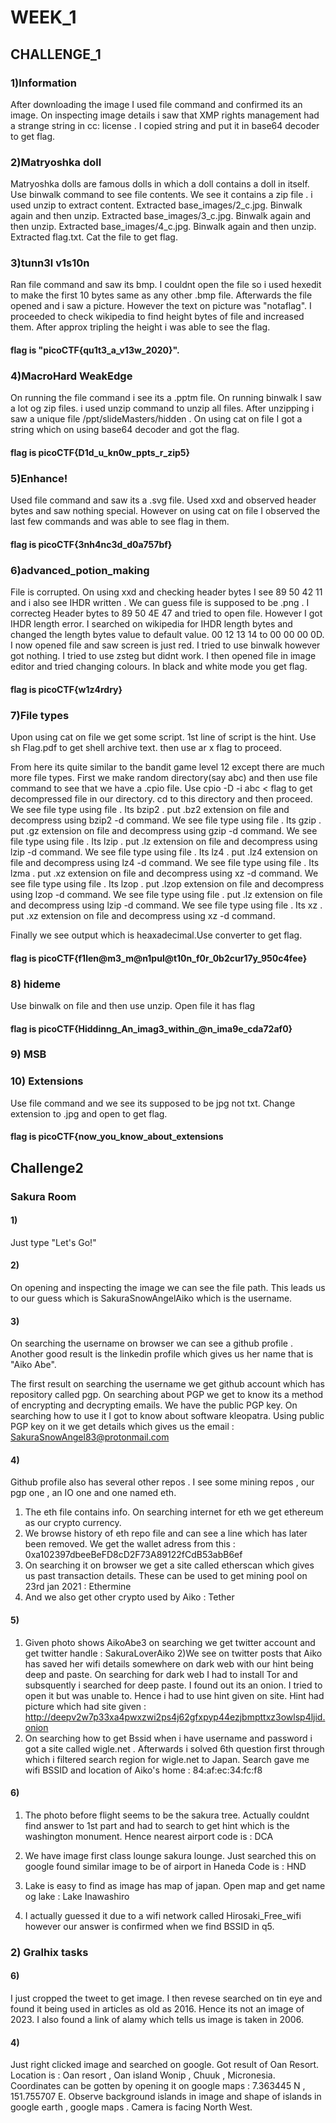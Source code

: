 # WEEK_1

## CHALLENGE_1

### 1)Information
After downloading the image I used file command and confirmed its an image.
On inspecting image details i saw that XMP rights management had a strange string in cc: license .
I copied string and put it in base64 decoder to get flag.

### 2)Matryoshka doll
Matryoshka dolls are famous dolls in which a doll contains a doll in itself.
Use binwalk command to see file contents.
We see it contains a zip file . i used unzip to extract content.
Extracted base_images/2_c.jpg.
Binwalk again and then unzip.
Extracted base_images/3_c.jpg.
Binwalk again and then unzip.
Extracted base_images/4_c.jpg.
Binwalk again and then unzip.
Extracted flag.txt.
Cat the file to get flag.

### 3)tunn3l v1s10n
Ran file command and saw its bmp.
I couldnt open the file so i used hexedit to make the first 10 bytes same as any other .bmp file.
Afterwards the file opened and i saw a picture. However the text on picture was "notaflag".
I proceeded to check wikipedia to find height bytes of file and increased them. After approx tripling the height i was able to see the flag.

#### flag is "picoCTF{qu1t3_a_v13w_2020}".

### 4)MacroHard WeakEdge
On running the file command i see its a .pptm file.
On running binwalk I saw a lot og zip files.
i used unzip command to unzip all files.
After unzipping i saw a unique file /ppt/slideMasters/hidden . 
On using cat on file I got a string which on using base64 decoder and got the flag.
#### flag is picoCTF{D1d_u_kn0w_ppts_r_zip5}

### 5)Enhance!
Used file command and saw its a .svg file.
Used xxd and observed header bytes and saw nothing special.
However on using cat on file I observed the last few commands and was able to see flag in them.

#### flag is picoCTF{3nh4nc3d_d0a757bf}

### 6)advanced_potion_making
File is corrupted. On using xxd and checking header bytes I see 89 50 42 11 and i also see IHDR written .
We can guess file is supposed to be .png . I correcteg Header bytes to 89 50 4E 47 and tried to open file.
However I got IHDR length error. I searched on wikipedia for IHDR length bytes and changed the length bytes value to default value.
00 12 13 14 to 00 00 00 0D.
I now opened file and saw screen is just red. I tried to use binwalk however got nothing.
I tried to use zsteg but didnt work.
I then opened file in image editor and tried changing colours.
In black and white mode you get flag.

#### flag is picoCTF{w1z4rdry}

### 7)File types
Upon using cat on file we get some script.
1st line of script is the hint. Use sh Flag.pdf to get shell archive text.
then use ar x flag to proceed.

From here its quite similar to the bandit game level 12 except there are much more file types.
First we make random directory(say abc) and then use file command to see that we have a .cpio file. Use cpio -D -i abc < flag to get decompressed file in our directory.
cd to this directory and then proceed.
We see file type using file . Its bzip2 .
put .bz2 extension on file and decompress using bzip2 -d command.
We see file type using file . Its gzip .
put .gz extension on file and decompress using gzip -d command.
We see file type using file . Its lzip .
put .lz extension on file and decompress using lzip -d command.
We see file type using file . Its lz4 .
put .lz4 extension on file and decompress using lz4 -d command.
We see file type using file . Its lzma .
put .xz extension on file and decompress using xz -d command.
We see file type using file . Its lzop .
put .lzop extension on file and decompress using lzop -d command.
We see file type using file .
put .lz extension on file and decompress using lzip -d command.
We see file type using file . Its xz .
put .xz extension on file and decompress using xz -d command.

Finally we see output which is heaxadecimal.Use converter to get flag.

#### flag is picoCTF{f1len@m3_m@n1pul@t10n_f0r_0b2cur17y_950c4fee}

### 8) hideme
Use binwalk on file and then use unzip.
Open file it has flag

#### flag is picoCTF{Hiddinng_An_imag3_within_@n_ima9e_cda72af0}

### 9) MSB





### 10) Extensions
Use file command and we see its supposed to be jpg not txt.
Change extension to .jpg and open to get flag.
#### flag is picoCTF{now_you_know_about_extensions

## Challenge2
### Sakura Room
#### 1) 
Just type "Let's Go!"

#### 2)
On opening and inspecting the image we can see the file path.
This leads us to our guess which is SakuraSnowAngelAiko which is the username.

#### 3)
On searching the username on browser we can see a github profile .
Another good result is the linkedin profile which gives us her name that is "Aiko Abe".

The first result on searching the username we get github account which has repository called pgp.
On searching about PGP we get to know its a method of encrypting and decrypting emails.
We have the public PGP key. On searching how to use it I got to know about software kleopatra.
Using public PGP key on it we get details which gives us the email : SakuraSnowAngel83@protonmail.com

#### 4)
Github profile also has several other repos . I see some mining repos , our pgp one ,  an IO one and one named eth.
1) The eth file contains info. On searching internet for eth we get ethereum as our crypto currency.
2) We browse history of eth repo file and can see a line which has later been removed.
We get the wallet adress from this : 0xa102397dbeeBeFD8cD2F73A89122fCdB53abB6ef
3) On searching it on browser we get a site called etherscan which gives us past transaction details.
These can be used to get mining pool on 23rd jan 2021 : Ethermine
4) And we also get other crypto used by Aiko : Tether

#### 5)
1) Given photo shows AikoAbe3 on searching we get twitter account and get twitter handle : SakuraLoverAiko
2)We see on twitter posts that Aiko has saved her wifi details somewhere on dark web with our hint being deep and paste.
On searching for dark web I had to install Tor and subsquently i searched for deep paste.
I found out its an onion. I tried to open it but was unable to. Hence i had to use hint given on site.
Hint had picture which had site given : http://deepv2w7p33xa4pwxzwi2ps4j62gfxpyp44ezjbmpttxz3owlsp4ljid.onion
3) On searching how to get Bssid when i have username and password i got a site called wigle.net .
Afterwards i solved 6th question first through which i filtered search region for wigle.net to Japan.
Search gave me wifi BSSID and location of Aiko's home : 84:af:ec:34:fc:f8

#### 6)

1) The photo before flight seems to be the sakura tree.
Actually couldnt find answer to 1st part and had to search to get hint which is the washington monument.
Hence nearest airport code is : DCA

2) We have image first class lounge sakura lounge. Just searched this on google found similar image to be of airport in Haneda
   Code is : HND
3) Lake is easy to find as image has map of japan. Open map and get name og lake : Lake Inawashiro
4) I actually guessed it due to a wifi network called Hirosaki_Free_wifi however our answer is confirmed when we find BSSID in q5.

### 2) Gralhix tasks
#### 6) 
I just cropped the tweet to get image. I then revese searched on tin eye and found it being used in articles as old as 2016.
Hence its not an image of 2023.
I also found a link of alamy which tells us image is taken in 2006.

#### 4)
Just right clicked image and searched on google.
Got result of Oan Resort.
Location is : Oan resort , Oan island Wonip , Chuuk , Micronesia.
Coordinates can be gotten by opening it on google maps : 7.363445 N , 151.755707 E.
Observe background islands in image and shape of islands in google earth , google maps . Camera is facing North West.

